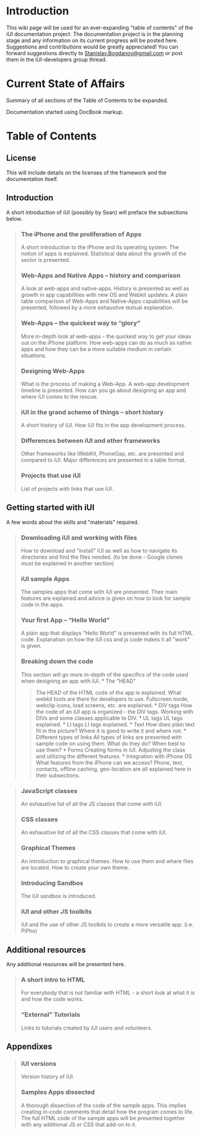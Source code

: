 # Introduction #

This wiki page will be used for an ever-expanding "table of contents" of the iUI documentation project. The documentation project is in the planning stage and any information on its current progress will be posted here. Suggestions and contributions would be greatly appreciated! You can forward suggestions directly to Stanislav.Bogdanov@gmail.com or post them in the iUI-developers group thread.

# Current State of Affairs #

Summary of all sections of the Table of Contents to be expanded.

Documentation started using DocBook markup.


# Table of Contents #
## License ##
This will include details on the licenses of the framework and the documentation itself.
## Introduction ##
A short introduction of iUI (possibly by Sean) will preface the subsections below.
> ### The iPhone and the proliferation of Apps ###
> A short introduction to the iPhone and its operating system. The notion of apps is explained. Statistical data about the growth of the sector is presented.
> ### Web-Apps and Native Apps – history and comparison ###
> A look at web-apps and native-apps. History is presented as well as growth in app capabilities with new OS and Webkit updates. A plain table comparison of Web-Apps and Native-Apps capabilities will be presented, followed by a more exhaustive textual explanation.
> ### Web-Apps – the quickest way to “glory” ###
> More in-depth look at web-apps - the quickest way to get your ideas out on the iPhone platform. How web-apps can do as much as native apps and how they can be a more suitable medium in certain situations.
> ### Designing Web-Apps ###
> What is the process of making a Web-App. A web-app development timeline is presented. How can you go about designing an app and where iUI comes to the rescue.
> ### iUI in the grand scheme of things – short history ###
> A short history of iUI. How iUI fits in the app development process.
> ### Differences between iUI and other frameworks ###
> Other frameworks like iWebKit, PhoneGap, etc. are presented and compared to iUI. Major differences are presented in a table format.
> ### Projects that use iUI ###
> List of projects with links that use iUI.
## Getting started with iUI ##
A few words about the skills and "materials" required.
> ### Downloading iUI and working with files ###
> How to download and "install" iUI as well as how to navigate its directories and find the files needed. (to be done - Google clones must be explained in another section)
> ### iUI sample Apps ###
> The samples apps that come with iUI are presented. Their main features are explained and advice is given on how to look for sample code in the apps.
> ### Your first App – “Hello World” ###
> A plain app that displays "Hello World" is presented with its full HTML code. Explanation on how the iUI css and js code makes it all "work" is given.
> ### Breaking down the code ###
> This section will go more in-depth of the specifics of the code used when designing an app with iUI.
    * The “HEAD”
> > The HEAD of the HTML code of the app is explained. What webkit tools are there for developers to use. Fullscreen mode, webclip icons, load screens, etc. are explained.
    * DIV tags
> > How the code of an iUI app is organized - the DIV tags. Working with DIVs and some classes applicable to DIV.
    * UL tags
> > UL tags explained.
    * LI tags
> > LI tags explained.
    * Text
> > How does plain text fit in the picture? Where it is good to write it and where not.
    * Different types of links
> > All types of links are presented with sample code on using them. What do they do? When best to use them?
    * Forms
> > Creating forms in iUI. Adjusting the class and utilizing the different features.
    * Integration with iPhone OS
> > What features from the iPhone can we access? Phone, text, contacts, offline caching, geo-location are all explained here in their subsections.

> ### JavaScript classes ###
> An exhaustive list of all the JS classes that come with iUI.
> ### CSS classes ###
> An exhaustive list of all the CSS classes that come with iUI.
> ### Graphical Themes ###
> An introduction to graphical themes. How to use them and where files are located. How to create your own theme.
> ### Introducing Sandbox ###
> The iUI sandbox is introduced.
> ### iUI and other JS toolkits ###
> iUI and the use of other JS toolkits to create a more versatile app. (i.e. PiPho)
## Additional resources ##
Any additional resources will be presented here.
> ### A short intro to HTML ###
> For everybody that is not familiar with HTML - a short look at what it is and how the code works.
> ### “External” Tutorials ###
> Links to tutorials created by iUI users and volunteers.
## Appendixes ##
> ### iUI versions ###
> Version history of iUI.
> ### Samples Apps dissected ###
> A thorough dissection of the code of the sample apps. This implies creating in-code comments that detail how the program comes to life. The full HTML code of the sample apps will be presented together with any additional JS or CSS that add-on to it.
